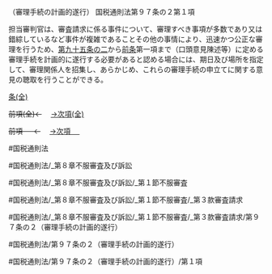 （審理手続の計画的遂行）
国税通則法第９７条の２第１項

担当審判官は、審査請求に係る事件について、審理すべき事項が多数であり又は錯綜しているなど事件が複雑であることその他の事情により、迅速かつ公正な審理を行うため、[第九十五条の二](国税通則法＿＿＿＿＿第９５条の２第１項)から[前条](国税通則法＿＿＿＿＿第９７条の１第１項)第一項まで（口頭意見陳述等）に定める審理手続を計画的に遂行する必要があると認める場合には、期日及び場所を指定して、審理関係人を招集し、あらかじめ、これらの審理手続の申立てに関する意見の聴取を行うことができる。

[条(全)](国税通則法＿＿＿＿＿第９７条の２_.md)

~~前項(全)←~~　  [→次項(全)](国税通則法＿＿＿＿＿第９７条の２第２項_.md)

~~前項 　 ←~~　  [→次項 　 ](国税通則法＿＿＿＿＿第９７条の２第２項.md)



#国税通則法

#国税通則法/_第８章不服審査及び訴訟

#国税通則法/_第８章不服審査及び訴訟/_第１節不服審査

#国税通則法/_第８章不服審査及び訴訟/_第１節不服審査/_第３款審査請求

#国税通則法/_第８章不服審査及び訴訟/_第１節不服審査/_第３款審査請求/第９７条の２（審理手続の計画的遂行）

#国税通則法/第９７条の２（審理手続の計画的遂行）

#国税通則法/第９７条の２（審理手続の計画的遂行）/第１項

